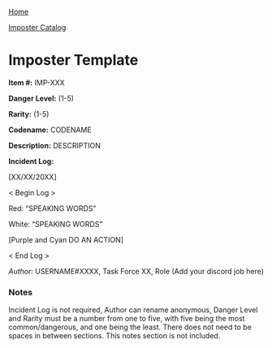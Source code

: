 [Home](../index.md)

[Imposter Catalog](Imp-log.md)

# Imposter Template

**Item #:** 
IMP-XXX

**Danger Level:** (1-5)

**Rarity:** (1-5)

**Codename:** 
CODENAME

**Description:** 
DESCRIPTION

**Incident Log:**

[XX/XX/20XX]

< Begin Log >

Red: “SPEAKING WORDS”

White: “SPEAKING WORDS”

[Purple and Cyan DO AN ACTION]

< End Log >

*Author:*
USERNAME#XXXX, Task Force XX, Role (Add your discord job here)

### Notes

Incident Log is not required, Author can rename anonymous, Danger Level and Rarity must be a number from one to five, with five being the most common/dangerous, and one being the least. There does not need to be spaces in between sections. This notes section is not included.